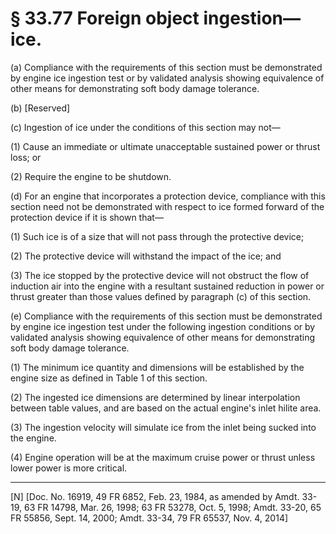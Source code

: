 # § 33.77   Foreign object ingestion—ice.

(a) Compliance with the requirements of this section must be demonstrated by engine ice ingestion test or by validated analysis showing equivalence of other means for demonstrating soft body damage tolerance.


(b) [Reserved]


(c) Ingestion of ice under the conditions of this section may not—


(1) Cause an immediate or ultimate unacceptable sustained power or thrust loss; or


(2) Require the engine to be shutdown.


(d) For an engine that incorporates a protection device, compliance with this section need not be demonstrated with respect to ice formed forward of the protection device if it is shown that—


(1) Such ice is of a size that will not pass through the protective device;


(2) The protective device will withstand the impact of the ice; and


(3) The ice stopped by the protective device will not obstruct the flow of induction air into the engine with a resultant sustained reduction in power or thrust greater than those values defined by paragraph (c) of this section.


(e) Compliance with the requirements of this section must be demonstrated by engine ice ingestion test under the following ingestion conditions or by validated analysis showing equivalence of other means for demonstrating soft body damage tolerance.


(1) The minimum ice quantity and dimensions will be established by the engine size as defined in Table 1 of this section.


(2) The ingested ice dimensions are determined by linear interpolation between table values, and are based on the actual engine's inlet hilite area.


(3) The ingestion velocity will simulate ice from the inlet being sucked into the engine.


(4) Engine operation will be at the maximum cruise power or thrust unless lower power is more critical.



---

[N] [Doc. No. 16919, 49 FR 6852, Feb. 23, 1984, as amended by Amdt. 33-19, 63 FR 14798, Mar. 26, 1998; 63 FR 53278, Oct. 5, 1998; Amdt. 33-20, 65 FR 55856, Sept. 14, 2000; Amdt. 33-34, 79 FR 65537, Nov. 4, 2014]




